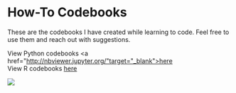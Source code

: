 # How-To Codebooks
These are the codebooks I have created while learning to code. Feel free to use them and reach out with suggestions.

View Python codebooks <a href="http://nbviewer.jupyter.org/"target="_blank">here</a>  
View R codebooks [here](http://htmlpreview.github.io/)

![](https://www.zozitdat.nl/wp-content/uploads/2015/12/Kinderen-leren-programmeren-met-deze-apps-en-websites.jpg)
